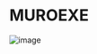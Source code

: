 <h1>MUROEXE</h1>
<img src="![Screenshot 2023-03-13 203605](https://user-images.githubusercontent.com/76554722/224743182-5c316f74-8e5d-4e4b-a258-9a91c8df9d8d.png)
" alt="image" />

